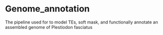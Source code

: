 # Genome_annotation
The pipeline used for to model TEs, soft mask, and functionally annotate an assembled genome of Plestiodon fasciatus
